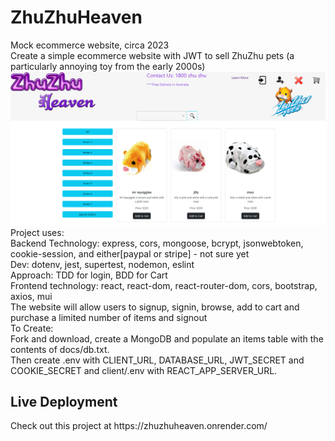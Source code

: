 # ZhuZhuHeaven
Mock ecommerce website, circa 2023 <br>
Create a simple ecommerce website with JWT to sell ZhuZhu pets (a particularly annoying toy from the early 2000s) <br>
![Zhuzhu](/docs/logo.png?raw=true "Home Page") <br>
Project uses: <br>
Backend Technology: express, cors, mongoose, bcrypt, jsonwebtoken, cookie-session, and either[paypal or stripe] - not sure yet<br>
	Dev: dotenv, jest, supertest, nodemon, eslint <br>
Approach: TDD for login, BDD for Cart<br>
Frontend technology: react, react-dom, react-router-dom, cors, bootstrap, axios, mui <br>
The website will allow users to signup, signin, browse, add to cart and purchase a limited number of items and signout <br>
To Create: <br> Fork and download, create a MongoDB and populate an items table with the contents of docs/db.txt. <br> Then create .env with CLIENT_URL, DATABASE_URL, JWT_SECRET and COOKIE_SECRET and client/.env with REACT_APP_SERVER_URL.<br>
<h2> Live Deployment </h2>
Check out this project at https://zhuzhuheaven.onrender.com/
